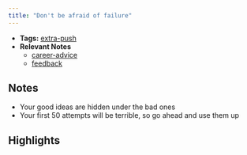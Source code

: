 ```yaml
---
title: "Don't be afraid of failure"
---
```


- **Tags:** [extra-push](notes/por/extra-push.md)
- **Relevant Notes**
	- [career-advice](moc/career-advice.md)
	- [feedback](notes/perdev/leadership/feedback.md)


## Notes
- Your good ideas are hidden under the bad ones
- Your first 50 attempts will be terrible, so go ahead and use them up

## Highlights
